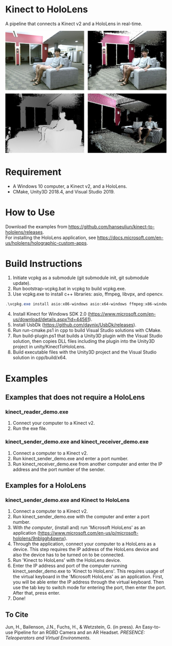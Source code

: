 # Kinect to HoloLens
A pipeline that connects a Kinect v2 and a HoloLens in real-time.

![](kinect-to-hololens.jpg)

# Requirement
- A Windows 10 computer, a Kinect v2, and a HoloLens.
- CMake, Unity3D 2018.4, and Visual Studio 2019.

# How to Use
Download the examples from https://github.com/hanseuljun/kinect-to-hololens/releases.  
For installing the HoloLens application, see https://docs.microsoft.com/en-us/hololens/holographic-custom-apps.

# Build Instructions
1. Initiate vcpkg as a submodule (git submodule init, git submodule update).
2. Run bootstrap-vcpkg.bat in vcpkg to build vcpkg.exe.
3. Use vcpkg.exe to install c++ libraries: asio, ffmpeg, libvpx, and opencv.
```powershell
.\vcpkg.exe install asio:x86-windows asio:x64-windows ffmpeg:x86-windows ffmpeg:x64-windows libvpx:x86-windows libvpx:x64-windows opencv:x86-windows opencv:x64-windows
```
4. Install Kinect for Windows SDK 2.0 (https://www.microsoft.com/en-us/download/details.aspx?id=44561).
5. Install UsbDk (https://github.com/daynix/UsbDk/releases).
6. Run run-cmake.ps1 in cpp to build Visual Studio solutions with CMake.
7. Run build-plugin.ps1 that builds a Unity3D plugin with the Visual Studio solution, then copies DLL files including the plugin into the Unity3D project in unity/KinectToHoloLens.
8. Build executable files with the Unity3D project and the Visual Studio solution in cpp/build/x64.

# Examples
## Examples that does not require a HoloLens
### kinect_reader_demo.exe
1. Connect your computer to a Kinect v2.
2. Run the exe file.

### kinect_sender_demo.exe and kinect_receiver_demo.exe
1. Connect a computer to a Kinect v2.
2. Run kinect_sender_demo.exe and enter a port number.
3. Run kinect_receiver_demo.exe from another computer and enter the IP address and the port number of the sender.

## Examples for a HoloLens
### kinect_sender_demo.exe and Kinect to HoloLens
1. Connect a computer to a Kinect v2.
2. Run kinect_sender_demo.exe with the computer and enter a port number.
3. With *the computer*, (install and) run 'Microsoft HoloLens' as an application (https://www.microsoft.com/en-us/p/microsoft-hololens/9nblggh4qwnx).
4. Through the application, connect your computer to a HoloLens as a device. This step requires the IP address of the HoloLens device and also the device has to be turned on to be connected.
5. Run 'Kinect to HoloLens' with the HoloLens device.
6. Enter the IP address and port of the computer running kinect_sender_demo.exe to 'Kinect to HoloLens'. This requires usage of the virtual keyboard in the 'Microsoft HoloLens' as an application. First, you will be able enter the IP address through the virtual keyboard. Then use the tab key to switch mode for entering the port, then enter the port. After that, press enter.
7. Done!

## To Cite
Jun, H., Bailenson, J.N., Fuchs, H., & Wetzstein, G. (in press). An Easy-to-use Pipeline for an RGBD Camera and an AR Headset. *PRESENCE: Teleoperators and Virtual Environments*.
